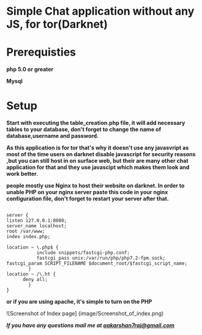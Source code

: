 Simple Chat application without any JS, for tor(Darknet) 
===

Prerequisties
==

**php 5.0 or greater**

**Mysql**	

Setup
=

**Start with executing the table_creation.php file, it will add necessary tables to your database, don't forget to change the name of database,username and password.**

**As this application is for tor that's why it doesn't use any javasvript as most of the time users on darknet disable javascript for security reasons ,but you can still host in on surface web, but their are many other chat application for that and they use javascipt which makes them look and work better.**

**people mostly use Nginx to host their website on darknet. In order to unable PHP on your nginx server paste this code in your nginx configuration file, don't forget to restart your server after that.**
```

server {
listen 127.0.0.1:8080;
server_name localhost;
root /var/www;
index index.php;

location ~ \.php$ {
           include snippets/fastcgi-php.conf;
           fastcgi_pass unix:/var/run/php/php7.2-fpm.sock;
fastcgi_param SCRIPT_FILENAME $document_root/$fastcgi_script_name;
        }
location ~ /\.ht {
      deny all;
        }
}
```
**or if you are using apache, it's simple to turn on the PHP**

![Screenshot of Index page]
(image/Screenshot_of_index.png)

***If you have any questions mail me at aakarshan7raj@gmail.com***
